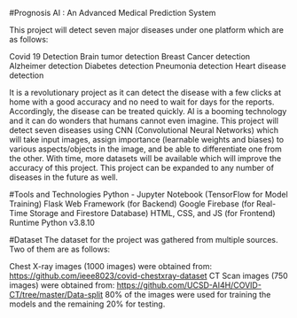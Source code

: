 #Prognosis AI : An Advanced Medical Prediction System

This project will detect seven major diseases under one platform which are as follows:

Covid 19 Detection
Brain tumor detection
Breast Cancer detection
Alzheimer detection
Diabetes detection
Pneumonia detection
Heart disease detection

It is a revolutionary project as it can detect the disease with a few clicks at home with a good accuracy and no need to wait for days for the reports. Accordingly, the disease can be treated quickly. AI is a booming technology and it can do wonders that humans cannot even imagine. This project will detect seven diseases using CNN (Convolutional Neural Networks) which will take input images, assign importance (learnable weights and biases) to various aspects/objects in the image, and be able to differentiate one from the other. With time, more datasets will be available which will improve the accuracy of this project. This project can be expanded to any number of diseases in the future as well.

#Tools and Technologies
Python - Jupyter Notebook (TensorFlow for Model Training)
Flask Web Framework (for Backend)
Google Firebase (for Real-Time Storage and Firestore Database)
HTML, CSS, and JS (for Frontend)
Runtime
Python v3.8.10

#Dataset
The dataset for the project was gathered from multiple sources. Two of them are as follows:

Chest X-ray images (1000 images) were obtained from: https://github.com/ieee8023/covid-chestxray-dataset
CT Scan images (750 images) were obtained from: https://github.com/UCSD-AI4H/COVID-CT/tree/master/Data-split
80% of the images were used for training the models and the remaining 20% for testing.
